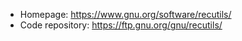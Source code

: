 - Homepage: https://www.gnu.org/software/recutils/
- Code repository: https://ftp.gnu.org/gnu/recutils/
